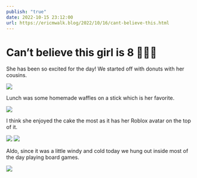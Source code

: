 ```yaml
---
publish: "true"
date: 2022-10-15 23:12:00
url: https://ericmwalk.blog/2022/10/16/cant-believe-this.html
---
```


# Can’t believe this girl is 8 🥳🎉🎂 

She has been so excited for the day! We started off with donuts with her cousins.

![](https://ericmwalk.blog/uploads/2022/9d634bbad2.jpg)

Lunch was some homemade waffles on a stick which is her favorite.

![](https://ericmwalk.blog/uploads/2022/60bcbad0ff.jpg)

I think she enjoyed the cake the most as it has her Roblox avatar on the top of it.

![](https://ericmwalk.blog/uploads/2022/892164e198.jpg)
![](https://ericmwalk.blog/uploads/2022/a8273ec7d4.jpg)

Aldo, since it was a little windy and cold today we hung out inside most of the day playing board games.

![](https://ericmwalk.blog/uploads/2022/99d418e5e5.jpg)
